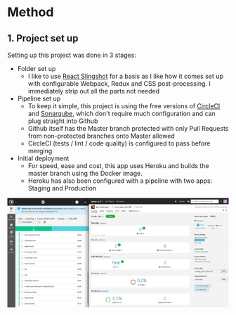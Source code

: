 # Method

## 1. Project set up

Setting up this project was done in 3 stages:

- Folder set up
  - I like to use [React Slingshot](https://github.com/coryhouse/react-slingshot) for a basis as I like how it comes set up with configurable Webpack, Redux and CSS post-processing. I immediately strip out all the parts not needed
- Pipeline set up
  - To keep it simple, this project is using the free versions of [CircleCI](https://circleci.com/) and [Sonarqube](https://sonarcloud.io/), which don't require much configuration and can plug straight into Github
  - Github itself has the Master branch protected with only Pull Requests from non-protected branches onto Master allowed
  - CircleCI (tests / lint / code quality) is configured to pass before merging
- Initial deployment
  - For speed, ease and cost, this app uses Heroku and builds the master branch using the Docker image.
  - Heroku has also been configured with a pipeline with two apps: Staging and Production

![circleci-and-sonarcloud](./readme_media/circleci-and-sonarcloud.png)